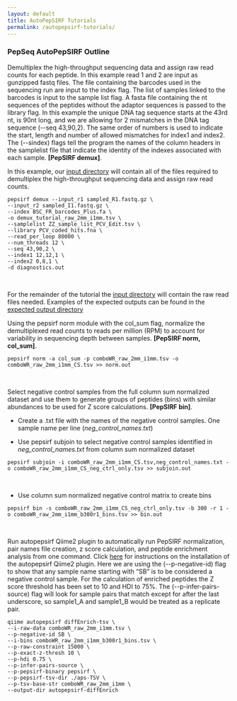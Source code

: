 ```yaml
---
layout: default
title: AutoPepSIRF Tutorials
permalink: /autopepsirf-tutorials/
---
```

### PepSeq AutoPepSIRF Outline

Demultiplex the high-throughput sequencing data and assign raw read counts for each peptide.  In this example read 1 and 2 are input as gunzipped fastq files. The file containing the barcodes used in the sequencing run are input to the index flag. The list of samples linked to the barcodes is input to the sample list flag. A fasta file containing the nt sequences of the peptides without the adaptor sequences is passed to the library flag. In this example the unique DNA tag sequence starts at the 43rd nt, is 90nt long, and we are allowing for 2 mismatches in the DNA tag sequence (\-\-seq 43,90,2). The same order of numbers is used to indicate the start, length and number of allowed mismatches for index1 and index2. The (\-\-sindex) flags tell the program the names of the column headers in the samplelist file that indicate the identity of the indexes associated with each sample. **[PepSIRF demux]**.

In this example, our [input directory](https://github.com/LadnerLab/PepSIRF/tree/master/tutorial_files/demux) will contain all of the files required to demultiplex the high-throughput sequencing data and assign raw read counts.

```
pepsirf demux --input_r1 sampled_R1.fastq.gz \
--input_r2 sampled_I1.fastq.gz \
--index BSC_FR_barcodes_Plus.fa \
-o demux_tutorial_raw_2mm_i1mm.tsv \
--samplelist ZZ_sample_list_PCV_Edit.tsv \
--library PCV_coded_hits.fna \
--read_per_loop 80000 \
--num_threads 12 \
--seq 43,90,2 \
--index1 12,12,1 \
--index2 0,8,1 \
-d diagnostics.out
```
<br>

For the remainder of the tutorial the [input directory](https://github.com/LadnerLab/PepSIRF/tree/master/tutorial_files/autopepsirf) will contain the raw read files needed. Examples of the expected outputs can be found in the [expected output directory](https://github.com/LadnerLab/PepSIRF/tree/master/tutorial_files/autopepsirf/expected_outputs)

Using the pepsirf norm module with the col_sum flag, normalize the demultiplexed read counts to reads per million (RPM) to account for variability in sequencing depth between samples. **[PepSIRF norm, col_sum]**.

```
pepsirf norm -a col_sum -p comboWR_raw_2mm_i1mm.tsv -o comboWR_raw_2mm_i1mm_CS.tsv >> norm.out
```
<br>

Select negative control samples from the full column sum normalized dataset and use them to generate groups of peptides (bins) with similar abundances to be used for  Z score calculations. **[PepSIRF bin]**.

+ Create a .txt file with the names of the negative control samples. One sample name per line (*neg_control_names.txt*)

+ Use pepsirf subjoin to select negative control samples identified in *neg_control_names.txt* from column sum normalized dataset

```
pepsirf subjoin -i comboWR_raw_2mm_i1mm_CS.tsv,neg_control_names.txt -o comboWR_raw_2mm_i1mm_CS_neg_ctrl_only.tsv >> subjoin.out
```
<br>

+ Use column sum normalized negative control matrix to create bins

```
pepsirf bin -s comboWR_raw_2mm_i1mm_CS_neg_ctrl_only.tsv -b 300 -r 1 -o comboWR_raw_2mm_i1mm_b300r1_bins.tsv >> bin.out
```
<br>

Run autopepsirf Qiime2 plugin to automatically run PepSIRF normalization, pair names file creation, z score calculation, and peptide enrichment analysis from one command. Click [here](https://ladnerlab.github.io/pepsirf-q2-plugin-docs/Pepsirf_Plugins/q2-autopepsirf/#installation) for instructions on the installation of the autopepsirf Qiime2 plugin. Here we are using the (\-\-p\-negative\-id) flag to show that any sample name starting with “SB” is to be considered a negative control sample. For the calculation of enriched peptides the Z score threshold has been set to 10 and HDI to 75%. The (\-\-p\-infer\-pairs\-source) flag will look for sample pairs that match except for after the last underscore, so sample1_A and sample1_B would be treated as a replicate pair.

```
qiime autopepsirf diffEnrich-tsv \
--i-raw-data comboWR_raw_2mm_i1mm.tsv \
--p-negative-id SB \
--i-bins comboWR_raw_2mm_i1mm_b300r1_bins.tsv \
--p-raw-constraint 15000 \
--p-exact-z-thresh 10 \
--p-hdi 0.75 \
--p-infer-pairs-source \
--p-pepsirf-binary pepsirf \
--p-pepsirf-tsv-dir ./aps-TSV \
--p-tsv-base-str comboWR_raw_2mm_i1mm \
--output-dir autopepsirf-diffEnrich 
```
<br>